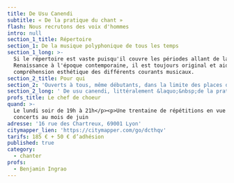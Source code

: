 ```yaml
---
title: De Usu Canendi
subtitle: « De la pratique du chant »
flash: Nous recrutons des voix d'hommes
intro: null
section_1_title: Répertoire
section_1: De la musique polyphonique de tous les temps
section_1_long: >-
  Si le répertoire est vaste puisqu'il couvre les périodes allant de la
  Renaissance à l'époque contemporaine, il est toujours original et aide à la
  compréhension esthétique des différents courants musicaux.
section_2_title: Pour qui
section_2: 'Ouverts à tous, même débutants, dans la limite des places disponibles'
section_2_long: ' De usu canendi, littéralement &laquo;&nbsp;de la pratique du chant&nbsp;&raquo; propose à chaque choriste un travail sur la vocalité et sur l''acquisition d''une plus grande autonomie face à la partition. On y apprendra notamment à comprendre son instrument, phraser son chant, maîtriser et développer sa respiration, placer correctement sa voix, travailler sa vocalité, écouter les différents pupitres et aborder les esthétiques propres à chaque pièce. Le choeur est ouvert à tous, même débutants, dans la limite des places disponibles. '
profs_title: Le chef de choeur
quand: >-
  Le lundi soir de 19h à 21h</p><p>Une trentaine de répétitions en vue des
  concerts au mois de juin
adresse: '16 rue des Chartreux, 69001 Lyon'
citymapper_lien: 'https://citymapper.com/go/dcthqv'
tarifs: 185 € + 50 € d’adhésion
published: true
category:
  - chanter
profs:
  - Benjamin Ingrao
---
```

